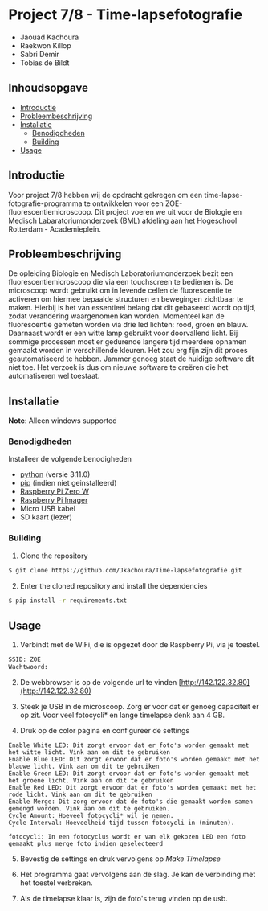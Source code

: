 # Project 7/8 - Time-lapsefotografie
- Jaouad Kachoura
- Raekwon Killop
- Sabri Demir
- Tobias de Bildt

## Inhoudsopgave
- [Introductie](#introductie)
- [Probleembeschrijving](#probleembeschrijving)
- [Installatie](#installatie)
    - [Benodigdheden](#benodigdheden)
    - [Building](#building)
- [Usage](#usage)
## Introductie
Voor project 7/8 hebben wij de opdracht gekregen om een time-lapse-fotografie-programma te ontwikkelen voor een ZOE-fluorescentiemicroscoop. Dit project voeren we uit voor de Biologie en Medisch Labaratoriumonderzoek (BML) afdeling aan het Hogeschool Rotterdam - Academieplein.

## Probleembeschrijving
De opleiding Biologie en Medisch Laboratoriumonderzoek bezit een fluorescentiemicroscoop die via een touchscreen te bedienen is. De microscoop wordt gebruikt om in levende cellen de fluorescentie te activeren om hiermee bepaalde structuren en bewegingen zichtbaar te maken. Hierbij is het van essentieel belang dat dit gebaseerd wordt op tijd, zodat verandering waargenomen kan worden. Momenteel kan de fluorescentie gemeten worden via drie led lichten: rood, groen en blauw. Daarnaast wordt er een witte lamp gebruikt voor doorvallend licht. Bij sommige processen moet er gedurende langere tijd meerdere opnamen gemaakt worden in verschillende kleuren. Het zou erg fijn zijn dit proces geautomatiseerd te hebben. Jammer genoeg staat de huidige software dit niet toe. Het verzoek is dus om nieuwe software te creëren die het automatiseren wel toestaat.

## Installatie
**Note**: Alleen windows supported
### Benodigdheden
Installeer de volgende benodigheden

- [python](https://www.python.org/downloads/release/python-3110/) (versie 3.11.0)
- [pip](https://pip.pypa.io/en/stable/installation/) (indien niet geinstalleerd)
- [Raspberry Pi Zero W](https://www.raspberrypi.com/products/raspberry-pi-zero-w/)
- [Raspberry Pi Imager](https://www.raspberrypi.com/software/)
- Micro USB kabel
- SD kaart (lezer)

### Building
1. Clone the repository

```bash
$ git clone https://github.com/Jkachoura/Time-lapsefotografie.git
```

2. Enter the cloned repository and install the dependencies

```bash
$ pip install -r requirements.txt
```
## Usage

1. Verbindt met de WiFi, die is opgezet door de Raspberry Pi, via je 
toestel.
```bash
SSID: ZOE
Wachtwoord: 
```

2. De webbrowser is op de volgende url te vinden [http://142.122.32.80](http://142.122.32.80)

3. Steek je USB in de microscoop. Zorg er voor dat er genoeg capaciteit er op zit. Voor veel fotocycli* en lange timelapse denk aan 4 GB.

4. Druk op de color pagina en configureer de settings

```
Enable White LED: Dit zorgt ervoor dat er foto's worden gemaakt met het witte licht. Vink aan om dit te gebruiken
Enable Blue LED: Dit zorgt ervoor dat er foto's worden gemaakt met het blauwe licht. Vink aan om dit te gebruiken
Enable Green LED: Dit zorgt ervoor dat er foto's worden gemaakt met het groene licht. Vink aan om dit te gebruiken
Enable Red LED: Dit zorgt ervoor dat er foto's worden gemaakt met het rode licht. Vink aan om dit te gebruiken
Enable Merge: Dit zorg ervoor dat de foto's die gemaakt worden samen gemengd worden. Vink aan om dit te gebruiken.
Cycle Amount: Hoeveel fotocycli* wil je nemen.
Cycle Interval: Hoeveelheid tijd tussen fotocycli in (minuten).

fotocycli: In een fotocyclus wordt er van elk gekozen LED een foto gemaakt plus merge foto indien geselecteerd

```

5. Bevestig de settings en druk vervolgens op <em>Make Timelapse</em>

6. Het programma gaat vervolgens aan de slag. Je kan de verbinding met het toestel verbreken.

7. Als de timelapse klaar is, zijn de foto's terug vinden op de usb.

